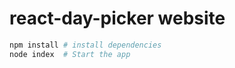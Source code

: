 # react-day-picker website

```bash
npm install # install dependencies
node index  # Start the app
```
